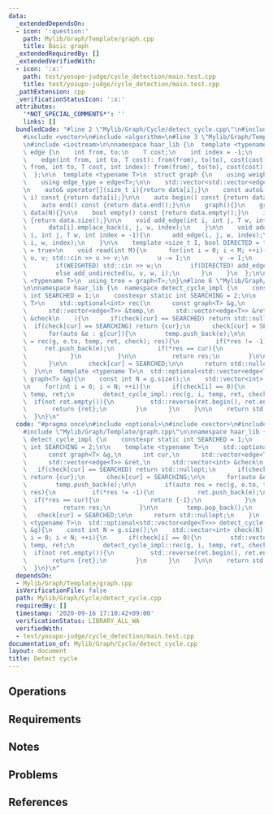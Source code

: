 ```yaml
---
data:
  _extendedDependsOn:
  - icon: ':question:'
    path: Mylib/Graph/Template/graph.cpp
    title: Basic graph
  _extendedRequiredBy: []
  _extendedVerifiedWith:
  - icon: ':x:'
    path: test/yosupo-judge/cycle_detection/main.test.cpp
    title: test/yosupo-judge/cycle_detection/main.test.cpp
  _pathExtension: cpp
  _verificationStatusIcon: ':x:'
  attributes:
    '*NOT_SPECIAL_COMMENTS*': ''
    links: []
  bundledCode: "#line 2 \"Mylib/Graph/Cycle/detect_cycle.cpp\"\n#include <optional>\n\
    #include <vector>\n#include <algorithm>\n#line 3 \"Mylib/Graph/Template/graph.cpp\"\
    \n#include <iostream>\n\nnamespace haar_lib {\n  template <typename T>\n  struct\
    \ edge {\n    int from, to;\n    T cost;\n    int index = -1;\n    edge(){}\n\
    \    edge(int from, int to, T cost): from(from), to(to), cost(cost){}\n    edge(int\
    \ from, int to, T cost, int index): from(from), to(to), cost(cost), index(index){}\n\
    \  };\n\n  template <typename T>\n  struct graph {\n    using weight_type = T;\n\
    \    using edge_type = edge<T>;\n\n    std::vector<std::vector<edge<T>>> data;\n\
    \n    auto& operator[](size_t i){return data[i];}\n    const auto& operator[](size_t\
    \ i) const {return data[i];}\n\n    auto begin() const {return data.begin();}\n\
    \    auto end() const {return data.end();}\n\n    graph(){}\n    graph(int N):\
    \ data(N){}\n\n    bool empty() const {return data.empty();}\n    int size() const\
    \ {return data.size();}\n\n    void add_edge(int i, int j, T w, int index = -1){\n\
    \      data[i].emplace_back(i, j, w, index);\n    }\n\n    void add_undirected(int\
    \ i, int j, T w, int index = -1){\n      add_edge(i, j, w, index);\n      add_edge(j,\
    \ i, w, index);\n    }\n\n    template <size_t I, bool DIRECTED = true, bool WEIGHTED\
    \ = true>\n    void read(int M){\n      for(int i = 0; i < M; ++i){\n        int\
    \ u, v; std::cin >> u >> v;\n        u -= I;\n        v -= I;\n        T w = 1;\n\
    \        if(WEIGHTED) std::cin >> w;\n        if(DIRECTED) add_edge(u, v, w, i);\n\
    \        else add_undirected(u, v, w, i);\n      }\n    }\n  };\n\n  template\
    \ <typename T>\n  using tree = graph<T>;\n}\n#line 6 \"Mylib/Graph/Cycle/detect_cycle.cpp\"\
    \n\nnamespace haar_lib {\n  namespace detect_cycle_impl {\n    constexpr static\
    \ int SEARCHED = 1;\n    constexpr static int SEARCHING = 2;\n\n    template <typename\
    \ T>\n    std::optional<int> rec(\n      const graph<T> &g,\n      int cur,\n\
    \      std::vector<edge<T>> &temp,\n      std::vector<edge<T>> &ret,\n      std::vector<int>\
    \ &check\n    ){\n      if(check[cur] == SEARCHED) return std::nullopt;\n    \
    \  if(check[cur] == SEARCHING) return {cur};\n      check[cur] = SEARCHING;\n\n\
    \      for(auto &e : g[cur]){\n        temp.push_back(e);\n\n        if(auto res\
    \ = rec(g, e.to, temp, ret, check); res){\n          if(*res != -1){\n       \
    \     ret.push_back(e);\n            if(*res == cur){\n              return {-1};\n\
    \            }\n          }\n\n          return res;\n        }\n\n        temp.pop_back();\n\
    \      }\n\n      check[cur] = SEARCHED;\n\n      return std::nullopt;\n    }\n\
    \  }\n\n  template <typename T>\n  std::optional<std::vector<edge<T>>> detect_cycle(const\
    \ graph<T> &g){\n    const int N = g.size();\n    std::vector<int> check(N);\n\
    \n    for(int i = 0; i < N; ++i){\n      if(check[i] == 0){\n        std::vector<edge<T>>\
    \ temp, ret;\n        detect_cycle_impl::rec(g, i, temp, ret, check);\n      \
    \  if(not ret.empty()){\n          std::reverse(ret.begin(), ret.end());\n   \
    \       return {ret};\n        }\n      }\n    }\n\n    return std::nullopt;\n\
    \  }\n}\n"
  code: "#pragma once\n#include <optional>\n#include <vector>\n#include <algorithm>\n\
    #include \"Mylib/Graph/Template/graph.cpp\"\n\nnamespace haar_lib {\n  namespace\
    \ detect_cycle_impl {\n    constexpr static int SEARCHED = 1;\n    constexpr static\
    \ int SEARCHING = 2;\n\n    template <typename T>\n    std::optional<int> rec(\n\
    \      const graph<T> &g,\n      int cur,\n      std::vector<edge<T>> &temp,\n\
    \      std::vector<edge<T>> &ret,\n      std::vector<int> &check\n    ){\n   \
    \   if(check[cur] == SEARCHED) return std::nullopt;\n      if(check[cur] == SEARCHING)\
    \ return {cur};\n      check[cur] = SEARCHING;\n\n      for(auto &e : g[cur]){\n\
    \        temp.push_back(e);\n\n        if(auto res = rec(g, e.to, temp, ret, check);\
    \ res){\n          if(*res != -1){\n            ret.push_back(e);\n          \
    \  if(*res == cur){\n              return {-1};\n            }\n          }\n\n\
    \          return res;\n        }\n\n        temp.pop_back();\n      }\n\n   \
    \   check[cur] = SEARCHED;\n\n      return std::nullopt;\n    }\n  }\n\n  template\
    \ <typename T>\n  std::optional<std::vector<edge<T>>> detect_cycle(const graph<T>\
    \ &g){\n    const int N = g.size();\n    std::vector<int> check(N);\n\n    for(int\
    \ i = 0; i < N; ++i){\n      if(check[i] == 0){\n        std::vector<edge<T>>\
    \ temp, ret;\n        detect_cycle_impl::rec(g, i, temp, ret, check);\n      \
    \  if(not ret.empty()){\n          std::reverse(ret.begin(), ret.end());\n   \
    \       return {ret};\n        }\n      }\n    }\n\n    return std::nullopt;\n\
    \  }\n}\n"
  dependsOn:
  - Mylib/Graph/Template/graph.cpp
  isVerificationFile: false
  path: Mylib/Graph/Cycle/detect_cycle.cpp
  requiredBy: []
  timestamp: '2020-09-16 17:10:42+09:00'
  verificationStatus: LIBRARY_ALL_WA
  verifiedWith:
  - test/yosupo-judge/cycle_detection/main.test.cpp
documentation_of: Mylib/Graph/Cycle/detect_cycle.cpp
layout: document
title: Detect cycle
---
```


## Operations

## Requirements

## Notes

## Problems

## References
